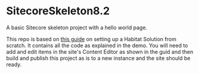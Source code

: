 # SitecoreSkeleton8.2
A basic Sitecore skeleton project with a hello world page.

This repo is based on [this guide](https://www.techguilds.com/blog/2018/07/back-to-basics-how-to-set-up-a-sitecore-helix-solution-from-scratch) on setting up a Habitat Solution from scratch. It contains all the code as explained in the demo.
You will need to add and edit items in the site's Content Editor as shown in the guid and then build and publish this project as is to a new instance and the site should be ready.
